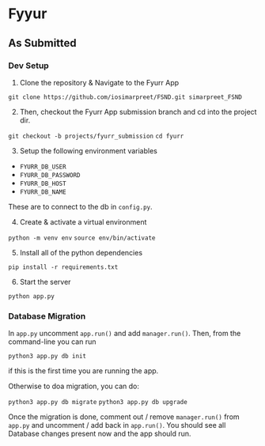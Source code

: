 # Fyyur


## As Submitted

### Dev Setup

1. Clone the repository & Navigate to the Fyurr App

`git clone https://github.com/iosimarpreet/FSND.git simarpreet_FSND`

2. Then, checkout the Fyurr App submission branch and cd into the project dir.

`git checkout -b projects/fyurr_submission`
`cd fyurr`

3. Setup the following environment variables

* `FYURR_DB_USER`
* `FYURR_DB_PASSWORD`
* `FYURR_DB_HOST`
* `FYURR_DB_NAME`

These are to connect to the db in `config.py`.

4. Create & activate a virtual environment

`python -m venv env`
`source env/bin/activate`

5. Install all of the python dependencies

`pip install -r requirements.txt`

6. Start the server

`python app.py`

### Database Migration

In `app.py` uncomment `app.run()` and add `manager.run()`. Then, from the command-line you can run 

`python3 app.py db init`

if this is the first time you are running the app.

Otherwise to doa  migration, you can do:

`python3 app.py db migrate`
`python3 app.py db upgrade`

Once the migration is done, comment out / remove `manager.run()` from `app.py` and uncomment / add back in `app.run()`. You should see all Database changes present now and the app should run.